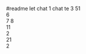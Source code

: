 #readme let chat 1
chat te 
3
51   
6    
7 
8   
11         
2      
21     
2   
    
    
   
 
  
